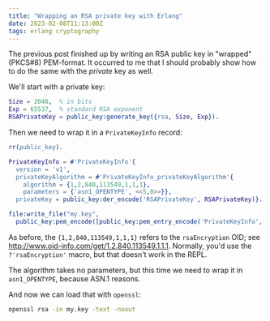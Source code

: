 ```yaml
---
title: "Wrapping an RSA private key with Erlang"
date: 2023-02-08T11:13:00Z
tags: erlang cryptography
---
```


The previous post finished up by writing an RSA public key in "wrapped" (PKCS#8) PEM-format. It occurred to me that I should probably show how to do the same with the _private_ key as well.

We'll start with a private key:

```erlang
Size = 2048,  % in bits
Exp = 65537,  % standard RSA exponent
RSAPrivateKey = public_key:generate_key({rsa, Size, Exp}).
```

Then we need to wrap it in a `PrivateKeyInfo` record:

```erlang
rr(public_key).

PrivateKeyInfo = #'PrivateKeyInfo'{
  version = 'v1',
  privateKeyAlgorithm = #'PrivateKeyInfo_privateKeyAlgorithm'{
    algorithm = {1,2,840,113549,1,1,1},
    parameters = {'asn1_OPENTYPE', <<5,0>>}},
  privateKey = public_key:der_encode('RSAPrivateKey', RSAPrivateKey)}.

file:write_file("my.key",
  public_key:pem_encode([public_key:pem_entry_encode('PrivateKeyInfo', PrivateKeyInfo)])).
```

As before, the `{1,2,840,113549,1,1,1}` refers to the `rsaEncryption` OID; see
<http://www.oid-info.com/get/1.2.840.113549.1.1.1>. Normally, you'd use the `?'rsaEncryption'` macro, but that doesn't
work in the REPL.

The algorithm takes no parameters, but this time we need to wrap it in `asn1_OPENTYPE`, because ASN.1 reasons.

And now we can load that with `openssl`:

```sh
openssl rsa -in my.key -text -noout
```
